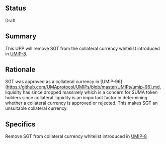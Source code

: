## Status

Draft

## Summary

This UPP will remove SGT from the collateral currency whitelist introduced in [UMIP-8](https://github.com/UMAprotocol/UMIPs/blob/master/UMIPs/umip-8.md). 

## Rationale

SGT was approved as a collateral currency in [UMIP-96](https://github.com/UMAprotocol/UMIPs/blob/master/UMIPs/umip-96].md, liquidity has since dropped massively which is a concern for $UMA token holders since collateral liquidity is an important factor in determining whether a collateral currency is approved or rejected. This makes SGT an unsuitable collateral currency.

## Specifics

Remove SGT from collateral currency whitelist introduced in [UMIP-8](https://github.com/UMAprotocol/UMIPs/blob/master/UMIPs/umip-8.md) 
